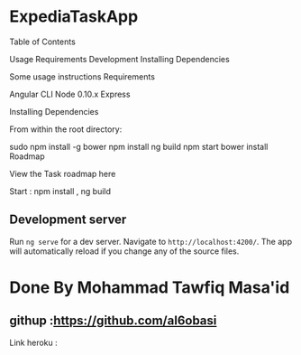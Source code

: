 # ExpediaTaskApp
Table of Contents

Usage Requirements Development Installing Dependencies 

Some usage instructions
Requirements

Angular CLI Node 0.10.x Express 

Installing Dependencies

From within the root directory:

sudo npm install -g bower npm install ng build npm start bower install Roadmap

View the Task roadmap here

Start : npm install , ng build
## Development server
Run `ng serve` for a dev server. Navigate to `http://localhost:4200/`. The app will automatically reload if you change any of the source files.

# Done By Mohammad Tawfiq Masa'id  
## githup :https://github.com/al6obasi
Link heroku :  


